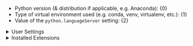 -   Python version (& distribution if applicable, e.g. Anaconda): {0}
-   Type of virtual environment used (e.g. conda, venv, virtualenv, etc.): {1}
-   Value of the `python.languageServer` setting: {2}

<details>
<summary>User Settings</summary>
<p>

```
{3}{4}
```
</p>
</details>

<details>
<summary>Installed Extensions</summary>

|Extension Name |Extension Id| Version|
|---|---|---|
{5}
</details>
